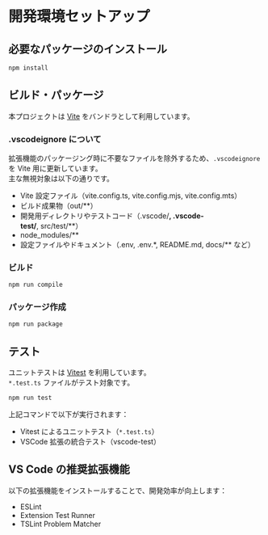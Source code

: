 # 開発環境セットアップ

## 必要なパッケージのインストール

```bash
npm install
```

## ビルド・パッケージ

本プロジェクトは [Vite](https://vitejs.dev/) をバンドラとして利用しています。

### .vscodeignore について

拡張機能のパッケージング時に不要なファイルを除外するため、`.vscodeignore` を Vite 用に更新しています。  
主な無視対象は以下の通りです。

- Vite 設定ファイル（vite.config.ts, vite.config.mjs, vite.config.mts）
- ビルド成果物（out/\*\*）
- 開発用ディレクトリやテストコード（.vscode/**, .vscode-test/**, src/test/\*\*）
- node_modules/\*\*
- 設定ファイルやドキュメント（.env, .env.\*, README.md, docs/\*\* など）

### ビルド

```bash
npm run compile
```

### パッケージ作成

```bash
npm run package
```

## テスト

ユニットテストは [Vitest](https://vitest.dev/) を利用しています。  
`*.test.ts` ファイルがテスト対象です。

```bash
npm run test
```

上記コマンドで以下が実行されます：

- Vitest によるユニットテスト（`*.test.ts`）
- VSCode 拡張の統合テスト（vscode-test）

## VS Code の推奨拡張機能

以下の拡張機能をインストールすることで、開発効率が向上します：

- ESLint
- Extension Test Runner
- TSLint Problem Matcher
